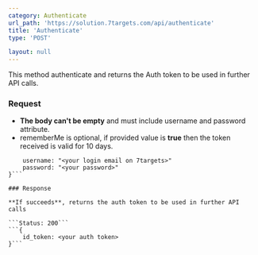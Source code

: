 ```yaml
---
category: Authenticate
url_path: 'https://solution.7targets.com/api/authenticate'
title: 'Authenticate'
type: 'POST'

layout: null
---
```



This method authenticate and returns the Auth token to be used in further API calls.

### Request

* **The body can't be empty** and must include username and password attribute.  
* rememberMe is optional, if provided value is **true** then the token received is valid for 10 days.

```{
    username: "<your login email on 7targets>"
    password: "<your password>"
}```

### Response

**If succeeds**, returns the auth token to be used in further API calls

```Status: 200```
```{
    id_token: <your auth token>
}```